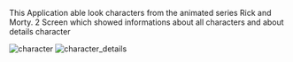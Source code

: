 This Application able look characters from the animated series Rick and Morty.
2 Screen which showed informations about all characters and about details character

![character](https://user-images.githubusercontent.com/77635693/141087074-fe2318be-5c95-42e9-bb8a-ff2b0543cd84.png)
![character_details](https://user-images.githubusercontent.com/77635693/141087109-78a18ae9-042e-4de1-b456-8c3f4cbfbfb4.png)
